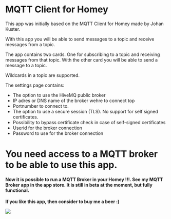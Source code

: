 # MQTT Client for Homey

This app was initially based on the MQTT Client for Homey made by Johan Kuster.

With this app you will be able to send messages to a topic and receive messages from a topic.

The app contains two cards. One for subscribing to a topic and receiving messages from that topic.
With the other card you will be able to send a message to a topic.

Wildcards in a topic are supported.

The settings page contains:
- The option to use the HiveMQ public broker
- IP adres or DNS name of the broker wehre to connect top
- Portnumber to connect to.
- The option to use a secure session (TLS). No support for self signed certificates.
- Possibility to bypass certificate check in case of self-signed certificates
- Userid for the broker connection
- Password to use for the broker connection

# You need access to a MQTT broker to be able to use this app.

#### Now it is possible to run a MQTT Broker in your Homey !!!. See my MQTT Broker app in the app store. It is still in beta at the moment, but fully functional.


**If you like this app, then consider to buy me a beer :)**

[![](https://www.paypalobjects.com/en_US/NL/i/btn/btn_donateCC_LG.gif)](https://www.paypal.com/cgi-bin/webscr?cmd=_donations&business=scanno71%40gmail%2ecom&lc=NL&item_name=Homey%20MQTT%20%2f%20Owntracks%20apps&currency_code=EUR&bn=PP%2dDonationsBF%3abtn_donateCC_LG%2egif%3aNonHosted)
